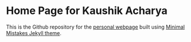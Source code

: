 # Home Page for Kaushik Acharya

This is the Github repository for the [personal webpage](https://kaushikacharya.github.io/) built using [Minimal Mistakes Jekyll theme](https://github.com/mmistakes/minimal-mistakes).
